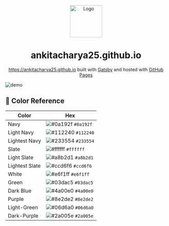 <div align="center">
  <img alt="Logo" src="" width="100" />
</div>
<h1 align="center">
  ankitacharya25.github.io
</h1>
<p align="center">
  <a href="https://ankitacharya25.github.io" target="_blank">https://ankitacharya25.github.io</a> built with <a href="https://www.gatsbyjs.org/" target="_blank">Gatsby</a> and hosted with <a href="https://www.github.com/" target="_blank">GitHub Pages</a>
</p>

![demo](https://raw.githubusercontent.com/ankitacharya25/ankitacharya25.github.io/main/src/images/demo.png)


## 🎨 Color Reference

| Color          | Hex                                                                |
| -------------- | ------------------------------------------------------------------ |
| Navy           | ![#0a192f](https://via.placeholder.com/10/0a192f?text=+) `#0a192f` |
| Light Navy     | ![#112240](https://via.placeholder.com/10/0a192f?text=+) `#112240` |
| Lightest Navy  | ![#233554](https://via.placeholder.com/10/303C55?text=+) `#233554` |
| Slate          | ![#ffffff](https://via.placeholder.com/10/ffffff?text=+) `#ffffff` |
| Light Slate    | ![#a8b2d1](https://via.placeholder.com/10/a8b2d1?text=+) `#a8b2d1` |
| Lightest Slate | ![#ccd6f6](https://via.placeholder.com/10/ccd6f6?text=+) `#ccd6f6` |
| White          | ![#e6f1ff](https://via.placeholder.com/10/e6f1ff?text=+) `#e6f1ff` |
| Green          | ![#03dac5](https://via.placeholder.com/10/03dac5?text=+) `#03dac5` |
| Dark Blue      | ![#4a00e0](https://via.placeholder.com/10/4a00e0?text=+) `#4a00e0` |
| Purple         | ![#8e2de2](https://via.placeholder.com/10/8e2de2?text=+) `#8e2de2` |
| Light-Green    | ![#06d6a0](https://via.placeholder.com/10/06d6a0?text=+) `#06d6a0` |
| Dark-Purple    | ![#2a005e](https://via.placeholder.com/10/2a005e?text=+) `#2a005e` |
